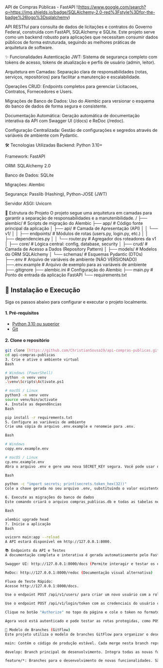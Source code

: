 API de Compras Públicas - FastAPI
!(https://www.google.com/search?q=https://img.shields.io/badge/SQLAlchemy-2.0-red%3Fstyle%3Dfor-the-badge%26logo%3Dsqlalchemy)

API RESTful para consulta de dados de licitações e contratos do Governo Federal, construída com FastAPI, SQLAlchemy e SQLite. Este projeto serve como um backend robusto para aplicações que necessitam consumir dados públicos de forma estruturada, seguindo as melhores práticas de arquitetura de software.

✨ Funcionalidades
Autenticação JWT: Sistema de segurança completo com tokens de acesso, tokens de atualização e perfis de usuário (admin, leitor).

Arquitetura em Camadas: Separação clara de responsabilidades (rotas, serviços, repositórios) para facilitar a manutenção e escalabilidade.

Operações CRUD: Endpoints completos para gerenciar Licitacoes, Contratos, Fornecedores e Users.

Migrações de Banco de Dados: Uso do Alembic para versionar o esquema do banco de dados de forma segura e consistente.

Documentação Automática: Geração automática de documentação interativa da API com Swagger UI (/docs) e ReDoc (/redoc).

Configuração Centralizada: Gestão de configurações e segredos através de variáveis de ambiente com Pydantic.

🛠️ Tecnologias Utilizadas
Backend: Python 3.10+

Framework: FastAPI

ORM: SQLAlchemy 2.0

Banco de Dados: SQLite

Migrações: Alembic

Segurança: Passlib (Hashing), Python-JOSE (JWT)

Servidor ASGI: Uvicorn

📂 Estrutura do Projeto
O projeto segue uma arquitetura em camadas para garantir a separação de responsabilidades e a manutenibilidade.
/
├── alembic/              # Scripts de migração do Alembic
├── app/                  # Código fonte principal da aplicação
│   ├── api/              # Camada de Apresentação (API)
│   │   └── v1/
│   │       ├── endpoints/  # Módulos de rotas (users.py, login.py, etc.)
│   │       ├── dependencies.py
│   │       └── router.py   # Agregador dos roteadores da v1
│   ├── core/             # Lógica central: config, database, security
│   ├── crud/             # Camada de Acesso a Dados (Repository Pattern)
│   ├── models/           # Modelos do ORM SQLAlchemy
│   └── schemas/          # Esquemas Pydantic (DTOs)
├──.env                  # Arquivo de variáveis de ambiente (NÃO VERSIONADO)
├──.env.example          # Arquivo de exemplo para as variáveis de ambiente
├──.gitignore
├── alembic.ini           # Configuração do Alembic
├── main.py               # Ponto de entrada da aplicação FastAPI
└── requirements.txt


## 🚀 Instalação e Execução

Siga os passos abaixo para configurar e executar o projeto localmente.

#### 1. Pré-requisitos

-   [Python 3.10 ou superior](https://www.python.org/downloads/)
-   [Git](https://git-scm.com/downloads)

#### 2. Clone o repositório

```bash
git clone [https://github.com/ChristianSousa19/api-compras-publicas.git](https://github.com/ChristianSousa19/api-compras-publicas.git)
cd api-compras-publicas
3. Crie e ative o ambiente virtual
Bash

# Windows (PowerShell)
python -m venv venv
.\venv\Scripts\Activate.ps1

# macOS / Linux
python3 -m venv venv
source venv/bin/activate
4. Instale as dependências
Bash

pip install -r requirements.txt
5. Configure as variáveis de ambiente
Crie uma cópia do arquivo .env.example e renomeie para .env.

Bash

# Windows
copy.env.example.env

# macOS / Linux
cp.env.example.env
Abra o arquivo .env e gere uma nova SECRET_KEY segura. Você pode usar o comando abaixo no terminal para gerar uma:

Bash

python -c "import secrets; print(secrets.token_hex(32))"
Cole a chave gerada no seu arquivo .env, substituindo o valor existente.

6. Execute as migrações do banco de dados
Este comando criará o arquivo compras_publicas.db e todas as tabelas necessárias com base nos modelos definidos.

Bash

alembic upgrade head
7. Inicie a aplicação
Bash

uvicorn main:app --reload
A API estará disponível em http://127.0.0.1:8000.

📚 Endpoints da API e Testes
A documentação completa e interativa é gerada automaticamente pelo FastAPI e está disponível nos seguintes endereços:

Swagger UI: http://127.0.0.1:8000/docs (Permite interagir e testar os endpoints)

ReDoc: http://127.0.0.1:8000/redoc (Documentação visual alternativa)

Fluxo de Teste Rápido:
Acesse http://127.0.0.1:8000/docs.

Use o endpoint POST /api/v1/users/ para criar um novo usuário com a role de "admin".

Use o endpoint POST /api/v1/login/token com as credenciais do usuário criado para obter um access_token.

Clique no botão "Authorize" no topo da página e cole o token no formato Bearer <seu_token>.

Agora você está autenticado e pode testar as rotas protegidas, como POST /api/v1/licitacoes/.

🌿 Modelo de Branches (GitFlow)
Este projeto utiliza o modelo de branches GitFlow para organizar o desenvolvimento de forma profissional e segura:    

main: Contém o código de produção estável. Cada merge nesta branch representa uma nova versão.

develop: Branch principal de desenvolvimento. Integra todas as novas funcionalidades que foram finalizadas e testadas. É a branch base para futuras releases.

feature/*: Branches para o desenvolvimento de novas funcionalidades. São criadas a partir da develop e, ao serem concluídas, são mescladas de volta na develop.